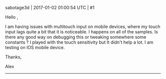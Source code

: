 sabotage3d | 2017-01-02 01:00:54 UTC | #1

Hello ,

I am having issues with multitouch input on mobile devices, where my touch input lags quite a bit that it is noticeable. I happens on all of the samples. Is there any good way on debugging this or tweaking somewhere some constants ? I played with the touch sensitivity but It didn't help a lot. I am testing on IOS mobile device.

Thanks,

Alex

-------------------------

